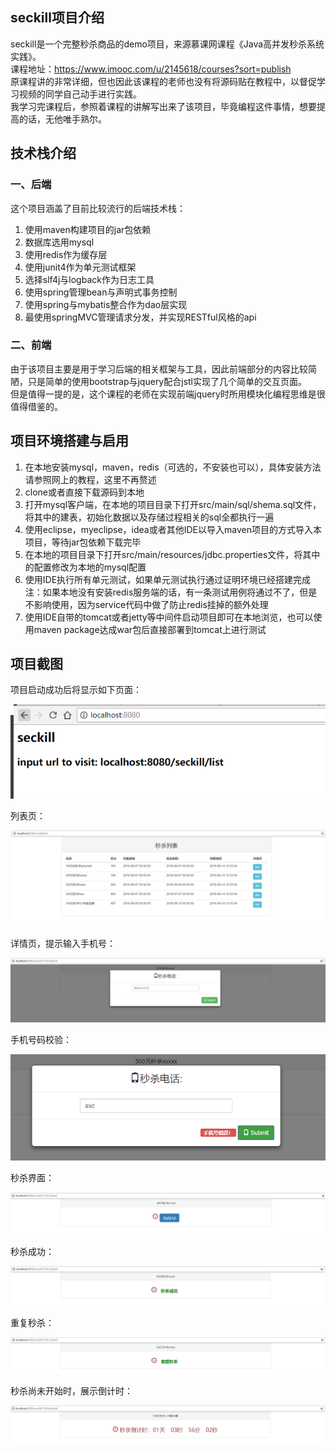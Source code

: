 ## seckill项目介绍
seckill是一个完整秒杀商品的demo项目，来源慕课网课程《Java高并发秒杀系统实践》。<br>
课程地址：https://www.imooc.com/u/2145618/courses?sort=publish <br>
原课程讲的非常详细，但也因此该课程的老师也没有将源码贴在教程中，以督促学习视频的同学自己动手进行实践。<br>
我学习完课程后，参照着课程的讲解写出来了该项目，毕竟编程这件事情，想要提高的话，无他唯手熟尔。<br>

## 技术栈介绍

### 一、后端
这个项目涵盖了目前比较流行的后端技术栈：
1. 使用maven构建项目的jar包依赖
2. 数据库选用mysql
3. 使用redis作为缓存层
4. 使用junit4作为单元测试框架
5. 选择slf4j与logback作为日志工具
6. 使用spring管理bean与声明式事务控制
7. 使用spring与mybatis整合作为dao层实现
8. 最使用springMVC管理请求分发，并实现RESTful风格的api

### 二、前端
由于该项目主要是用于学习后端的相关框架与工具，因此前端部分的内容比较简陋，只是简单的使用bootstrap与jquery配合jstl实现了几个简单的交互页面。<br>
但是值得一提的是，这个课程的老师在实现前端jquery时所用模块化编程思维是很值得借鉴的。

## 项目环境搭建与启用
1. 在本地安装mysql，maven，redis（可选的，不安装也可以），具体安装方法请参照网上的教程，这里不再赘述
2. clone或者直接下载源码到本地
3. 打开mysql客户端，在本地的项目目录下打开src/main/sql/shema.sql文件，将其中的建表，初始化数据以及存储过程相关的sql全都执行一遍
4. 使用eclipse，myeclipse，idea或者其他IDE以导入maven项目的方式导入本项目，等待jar包依赖下载完毕
5. 在本地的项目目录下打开src/main/resources/jdbc.properties文件，将其中的配置修改为本地的mysql配置
6. 使用IDE执行所有单元测试，如果单元测试执行通过证明环境已经搭建完成
注：如果本地没有安装redis服务端的话，有一条测试用例将通过不了，但是不影响使用，因为service代码中做了防止redis挂掉的额外处理
7. 使用IDE自带的tomcat或者jetty等中间件启动项目即可在本地浏览，也可以使用maven package达成war包后直接部署到tomcat上进行测试

## 项目截图
项目启动成功后将显示如下页面：

![image](https://github.com/goldsudo/seckill/blob/master/SNAP-SHOT/home.png?raw=true)

列表页：

![image](https://github.com/goldsudo/seckill/blob/master/SNAP-SHOT/list.png?raw=true)

详情页，提示输入手机号：

![image](https://github.com/goldsudo/seckill/blob/master/SNAP-SHOT/phone.png?raw=true)

手机号码校验：

![image](https://github.com/goldsudo/seckill/blob/master/SNAP-SHOT/wrong-phone.png?raw=true)

秒杀界面：

![image](https://github.com/goldsudo/seckill/blob/master/SNAP-SHOT/start.png?raw=true)

秒杀成功：

![image](https://github.com/goldsudo/seckill/blob/master/SNAP-SHOT/success.png?raw=true)

重复秒杀：

![image](https://github.com/goldsudo/seckill/blob/master/SNAP-SHOT/repeat.png?raw=true)

秒杀尚未开始时，展示倒计时：

![image](https://github.com/goldsudo/seckill/blob/master/SNAP-SHOT/countdown.png?raw=true)

